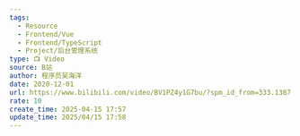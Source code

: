 ```yaml
---
tags:
  - Resource
  - Frontend/Vue
  - Frontend/TypeScript
  - Project/后台管理系统
type: 📺 Video
source: B站
author: 程序员吴海洋
date: 2020-12-01
url: https://www.bilibili.com/video/BV1PZ4y1G7bu/?spm_id_from=333.1387.homepage.video_card.click&vd_source=bf3d4320498e90d36e1361cc18b45e48
rate: 10
create_time: 2025-04-15 17:57
update_time: 2025/04/15 17:58
---
```

